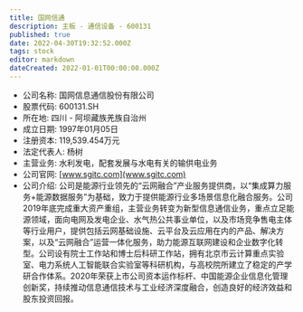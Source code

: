 ```yaml
---
title: 国网信通
description: 主板 - 通信设备 - 600131
published: true
date: 2022-04-30T19:32:52.000Z
tags: stock
editor: markdown
dateCreated: 2022-01-01T00:00:00.000Z
---
```


- 公司名称: 国网信息通信股份有限公司
- 股票代码: 600131.SH
- 所在地: 四川 - 阿坝藏族羌族自治州
- 成立日期: 1997年01月05日
- 注册资本: 119,539.454万元
- 法定代表人: 杨树
- 主营业务: 水利发电，配套发展与水电有关的输供电业务
- 公司官网: [www.sgitc.com](www.sgitc.com)
- 公司介绍: 公司是能源行业领先的“云网融合”产业服务提供商，以“集成算力服务+能源数据服务”为基础，致力于提供能源行业多场景信息化融合服务。公司2019年底完成重大资产重组，主营业务转变为新型信息通信业务，重点立足能源领域，面向电网及发电企业、水气热公共事业单位，以及市场竞争售电主体等行业用户，提供包括云网基础设施、云平台及云应用在内的产品、解决方案，以及“云网融合”运营一体化服务，助力能源互联网建设和企业数字化转型。公司设有院士工作站和博士后科研工作站，拥有北京市云计算重点实验室、电力系统人工智能联合实验室等科研机构，与高校院所建立了稳定的产学研合作体系。2020年荣获上市公司资本运作标杆、中国能源企业信息化管理创新奖，持续推动信息通信技术与工业经济深度融合，创造良好的经济效益和股东投资回报。


